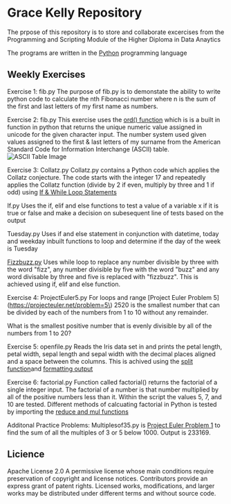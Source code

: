 Grace Kelly Repository
=========================================================

The prpose of this repository is to store and collaborate excercises from the Programming and Scripting Module of the Higher Diploma in Data Anaytics

The programs are written in the [Python](https://www.python.org) programming language

Weekly Exercises
----------------------------------------------------------
Exercise 1: fib.py 
The purpose of fib.py is to demonstate the ability to write python code to calculate the nth Fibonacci number where n is the sum of the first and last letters of my first name as numbers. 

Exercise 2: fib.py
This exercise uses the [ord() function](https://docs.python.org/3/library/functions.html#ord) which is is a built in function in python that returns the unique numeric value assigned in unicode for the given character input.
The number system used given values assigned to the first & last letters of my surname from the American Standard Code for Information Interchange (ASCII) table.
![ASCII Table Image](https://upload.wikimedia.org/wikipedia/commons/2/26/Ascii-codes-table.png)

Exercise 3: Collatz.py
Collatz.py contains a Python code which applies the Collatz conjecture. The code starts with the integer 17 and repeatedly applies the Collatz function (divide by 2 if even, multiply by three and 1 if odd) using [If & While Loop Statements](https://docs.python.org/3/tutorial/controlflow.html)

If.py
Uses the if, elif and else functions to test a value of a variable x if it is true or false and make a decision on subesequent line of tests based on the output

Tuesday.py
Uses if and else statement in conjunction with datetime, today and weekday inbuilt functions to loop and determine if the day of the week is Tuesday

[Fizzbuzz.py](https://en.wikipedia.org/wiki/Fizz_buzz)
Uses while loop to replace any number divisible by three with the word "fizz", any number divisible by five with the word "buzz" and any word divisable by three and five is replaced with "fizzbuzz". This is achieved using if, elif and else function.

Exercise 4: ProjectEuler5.py
For loops and range
[Project Euler Problem 5](https://projecteuler.net/problem=5\)
2520 is the smallest number that can be divided by each of the numbers from 1 to 10 without any remainder.

What is the smallest positive number that is evenly divisible by all of the numbers from 1 to 20?

Exercise 5: openfile.py
Reads the Iris data set in and prints the petal length, petal width, sepal length and sepal width with the decimal places aligned and a space between the columns. This is achived using the [split function](https://docs.python.org/2/library/string.html)and [formatting output](https://docs.python.org/3.4/library/string.html)

Exercise 6: factorial.py
Function called factorial() returns the factorial of a single integer input. The factorial of a number is that number multiplied by all of the positive numbers less than it. Within the script the values 5, 7, and 10 are tested. Different methods of calcuating factorial in Python is tested by importing the [reduce and mul functions](https://docs.python.org/2/library/functions.html#reduce)

Additonal Practice Problems:
Multiplesof35.py is [Project Euler Problem 1](https://projecteuler.net/problem=1) to find the sum of all the multiples of 3 or 5 below 1000. Output is 233169.

Licience
-----------------------
Apache License 2.0
A permissive license whose main conditions require preservation of copyright and license notices. Contributors provide an express grant of patent rights. Licensed works, modifications, and larger works may be distributed under different terms and without source code.








